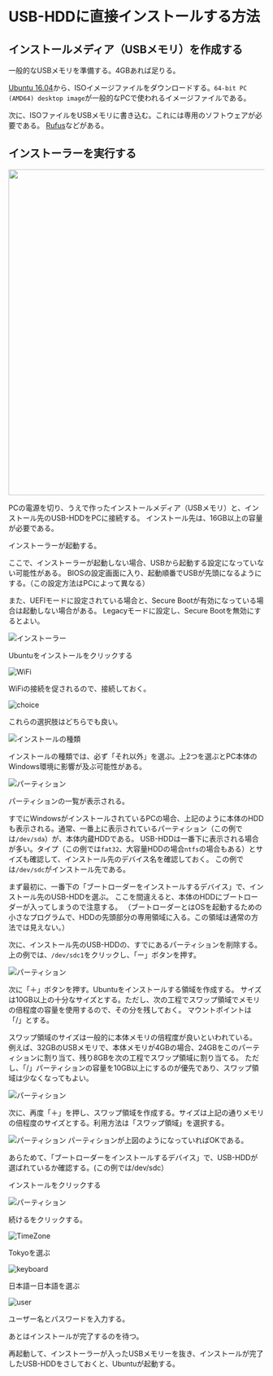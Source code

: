 # USB-HDDに直接インストールする方法
## インストールメディア（USBメモリ）を作成する
一般的なUSBメモリを準備する。4GBあれば足りる。

[Ubuntu 16.04](http://releases.ubuntu.com/16.04/)から、ISOイメージファイルをダウンロードする。`64-bit PC (AMD64) desktop image`が一般的なPCで使われるイメージファイルである。

次に、ISOファイルをUSBメモリに書き込む。これには専用のソフトウェアが必要である。
[Rufus](https://rufus.ie/)などがある。

## インストーラーを実行する
<img src="img/0005.jpg" width="640">

PCの電源を切り、うえで作ったインストールメディア（USBメモリ）と、インストール先のUSB-HDDをPCに接続する。
インストール先は、16GB以上の容量が必要である。

インストーラーが起動する。

ここで、インストーラーが起動しない場合、USBから起動する設定になっていない可能性がある。
BIOSの設定画面に入り、起動順番でUSBが先頭になるようにする。（この設定方法はPCによって異なる）

また、UEFIモードに設定されている場合と、Secure Bootが有効になっている場合は起動しない場合がある。
Legacyモードに設定し、Secure Bootを無効にするとよい。

![インストーラー](img/0010.jpg)

Ubuntuをインストールをクリックする


![WiFi](img/0020.jpg)

WiFiの接続を促されるので、接続しておく。


![choice](img/0030.jpg)

これらの選択肢はどちらでも良い。


![インストールの種類](img/0040.jpg)

インストールの種類では、必ず「それ以外」を選ぶ。上2つを選ぶとPC本体のWindows環境に影響が及ぶ可能性がある。


![パーティション](img/0050.jpg)

パーティションの一覧が表示される。

すでにWindowsがインストールされているPCの場合、上記のように本体のHDDも表示される。通常、一番上に表示されているパーティション（この例では`/dev/sda`）が、本体内蔵HDDである。
USB-HDDは一番下に表示される場合が多い。タイプ（この例では`fat32`、大容量HDDの場合`ntfs`の場合もある）とサイズも確認して、インストール先のデバイス名を確認しておく。
この例では`/dev/sdc`がインストール先である。

まず最初に、一番下の「ブートローダーをインストールするデバイス」で、インストール先のUSB-HDDを選ぶ。
ここを間違えると、本体のHDDにブートローダーが入ってしまうので注意する。
（ブートローダーとはOSを起動するための小さなプログラムで、HDDの先頭部分の専用領域に入る。この領域は通常の方法では見えない。）

次に、インストール先のUSB-HDDの、すでにあるパーティションを削除する。
上の例では、`/dev/sdc1`をクリックし、「ー」ボタンを押す。

![パーティション](img/0060.jpg)

次に「＋」ボタンを押す。Ubuntuをインストールする領域を作成する。
サイズは10GB以上の十分なサイズとする。ただし、次の工程でスワップ領域でメモリの倍程度の容量を使用するので、その分を残しておく。
マウントポイントは「/」とする。

スワップ領域のサイズは一般的に本体メモリの倍程度が良いといわれている。
例えば、32GBのUSBメモリで、本体メモリが4GBの場合、24GBをこのパーティションに割り当て、残り8GBを次の工程でスワップ領域に割り当てる。
ただし、「/」パーティションの容量を10GB以上にするのが優先であり、スワップ領域は少なくなってもよい。


![パーティション](img/0070.jpg)

次に、再度「＋」を押し、スワップ領域を作成する。サイズは上記の通りメモリの倍程度のサイズとする。利用方法は「スワップ領域」を選択する。

![パーティション](img/0080.jpg)
パーティションが上図のようになっていればOKである。

あらためて、「ブートローダーをインストールするデバイス」で、USB-HDDが選ばれているか確認する。(この例では/dev/sdc）


インストールをクリックする

![パーティション](img/0090.jpg)

続けるをクリックする。

![TimeZone](img/0100.jpg)

Tokyoを選ぶ

![keyboard](img/0110.jpg)

日本語ー日本語を選ぶ

![user](img/0120.jpg)

ユーザー名とパスワードを入力する。



あとはインストールが完了するのを待つ。

再起動して、インストーラーが入ったUSBメモリーを抜き、インストールが完了したUSB-HDDをさしておくと、Ubuntuが起動する。
